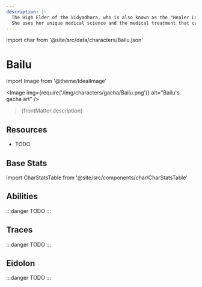 ```yaml
---
description: |-
  The High Elder of the Vidyadhara, who is also known as the "Healer Lady" on the Luofu.
  She uses her unique medical science and the medical treatment that can only be provided by the Vidyadhara dragon race to save lives.
---
```


import char from '@site/src/data/characters/Bailu.json'

# Bailu

import Image from '@theme/IdealImage'

<Image img={require('/img/characters/gacha/Bailu.png')} alt="Bailu's gacha art" />
<blockquote>{frontMatter.description}</blockquote>

## Resources

* TODO

## Base Stats

import CharStatsTable from '@site/src/components/char/CharStatsTable'

<CharStatsTable char={char} />

## Abilities

:::danger
TODO
:::

## Traces

:::danger
TODO
:::

## Eidolon

:::danger
TODO
:::